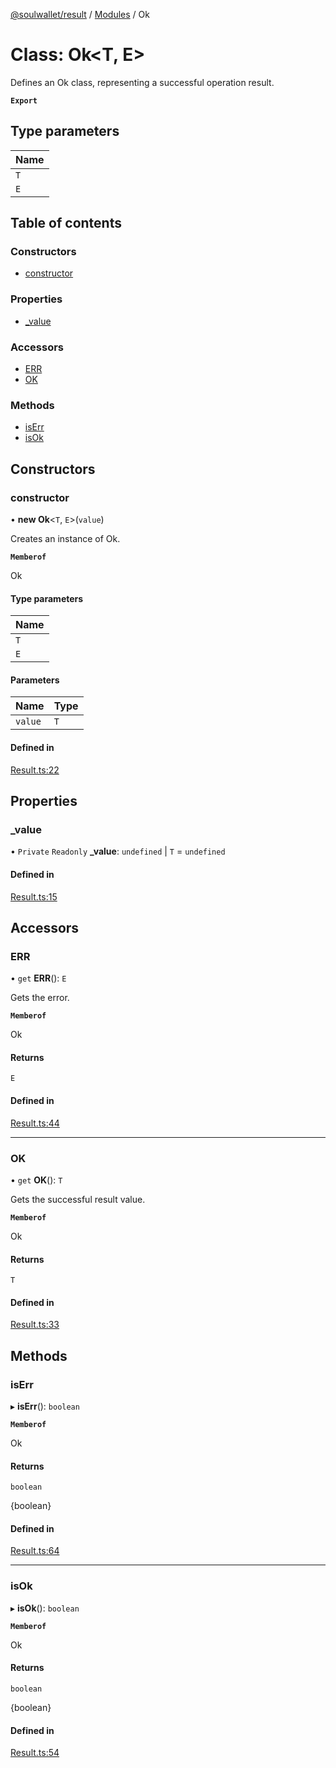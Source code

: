 [@soulwallet/result](../README.md) / [Modules](../modules.md) / Ok

# Class: Ok<T, E\>

Defines an Ok class, representing a successful operation result.

**`Export`**

## Type parameters

| Name |
| :------ |
| `T` |
| `E` |

## Table of contents

### Constructors

- [constructor](Ok.md#constructor)

### Properties

- [\_value](Ok.md#_value)

### Accessors

- [ERR](Ok.md#err)
- [OK](Ok.md#ok)

### Methods

- [isErr](Ok.md#iserr)
- [isOk](Ok.md#isok)

## Constructors

### constructor

• **new Ok**<`T`, `E`\>(`value`)

Creates an instance of Ok.

**`Memberof`**

Ok

#### Type parameters

| Name |
| :------ |
| `T` |
| `E` |

#### Parameters

| Name | Type |
| :------ | :------ |
| `value` | `T` |

#### Defined in

[Result.ts:22](https://github.com/SoulWallet/soulwalletlib/blob/2de4184/packages/soulwallet-result/src/Result.ts#L22)

## Properties

### \_value

• `Private` `Readonly` **\_value**: `undefined` \| `T` = `undefined`

#### Defined in

[Result.ts:15](https://github.com/SoulWallet/soulwalletlib/blob/2de4184/packages/soulwallet-result/src/Result.ts#L15)

## Accessors

### ERR

• `get` **ERR**(): `E`

Gets the error.

**`Memberof`**

Ok

#### Returns

`E`

#### Defined in

[Result.ts:44](https://github.com/SoulWallet/soulwalletlib/blob/2de4184/packages/soulwallet-result/src/Result.ts#L44)

___

### OK

• `get` **OK**(): `T`

Gets the successful result value.

**`Memberof`**

Ok

#### Returns

`T`

#### Defined in

[Result.ts:33](https://github.com/SoulWallet/soulwalletlib/blob/2de4184/packages/soulwallet-result/src/Result.ts#L33)

## Methods

### isErr

▸ **isErr**(): `boolean`

**`Memberof`**

Ok

#### Returns

`boolean`

{boolean}

#### Defined in

[Result.ts:64](https://github.com/SoulWallet/soulwalletlib/blob/2de4184/packages/soulwallet-result/src/Result.ts#L64)

___

### isOk

▸ **isOk**(): `boolean`

**`Memberof`**

Ok

#### Returns

`boolean`

{boolean}

#### Defined in

[Result.ts:54](https://github.com/SoulWallet/soulwalletlib/blob/2de4184/packages/soulwallet-result/src/Result.ts#L54)
